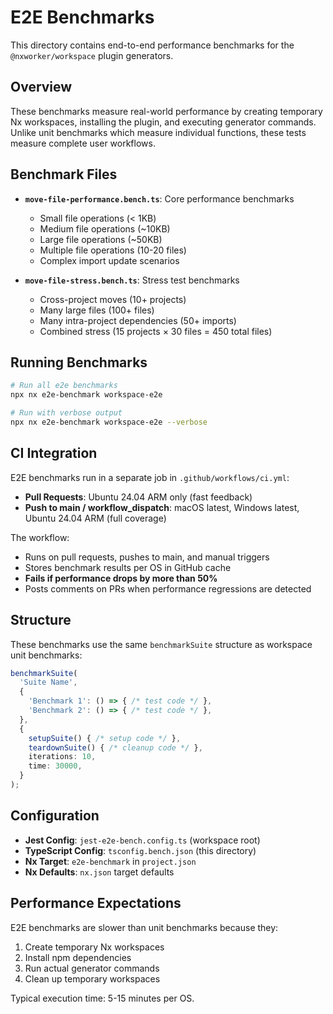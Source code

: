 # E2E Benchmarks

This directory contains end-to-end performance benchmarks for the `@nxworker/workspace` plugin generators.

## Overview

These benchmarks measure real-world performance by creating temporary Nx workspaces, installing the plugin, and executing generator commands. Unlike unit benchmarks which measure individual functions, these tests measure complete user workflows.

## Benchmark Files

- **`move-file-performance.bench.ts`**: Core performance benchmarks
  - Small file operations (< 1KB)
  - Medium file operations (~10KB)
  - Large file operations (~50KB)
  - Multiple file operations (10-20 files)
  - Complex import update scenarios

- **`move-file-stress.bench.ts`**: Stress test benchmarks
  - Cross-project moves (10+ projects)
  - Many large files (100+ files)
  - Many intra-project dependencies (50+ imports)
  - Combined stress (15 projects × 30 files = 450 total files)

## Running Benchmarks

```bash
# Run all e2e benchmarks
npx nx e2e-benchmark workspace-e2e

# Run with verbose output
npx nx e2e-benchmark workspace-e2e --verbose
```

## CI Integration

E2E benchmarks run in a separate job in `.github/workflows/ci.yml`:
- **Pull Requests**: Ubuntu 24.04 ARM only (fast feedback)
- **Push to main / workflow_dispatch**: macOS latest, Windows latest, Ubuntu 24.04 ARM (full coverage)

The workflow:
- Runs on pull requests, pushes to main, and manual triggers
- Stores benchmark results per OS in GitHub cache
- **Fails if performance drops by more than 50%**
- Posts comments on PRs when performance regressions are detected

## Structure

These benchmarks use the same `benchmarkSuite` structure as workspace unit benchmarks:

```typescript
benchmarkSuite(
  'Suite Name',
  {
    'Benchmark 1': () => { /* test code */ },
    'Benchmark 2': () => { /* test code */ },
  },
  {
    setupSuite() { /* setup code */ },
    teardownSuite() { /* cleanup code */ },
    iterations: 10,
    time: 30000,
  }
);
```

## Configuration

- **Jest Config**: `jest-e2e-bench.config.ts` (workspace root)
- **TypeScript Config**: `tsconfig.bench.json` (this directory)
- **Nx Target**: `e2e-benchmark` in `project.json`
- **Nx Defaults**: `nx.json` target defaults

## Performance Expectations

E2E benchmarks are slower than unit benchmarks because they:
1. Create temporary Nx workspaces
2. Install npm dependencies
3. Run actual generator commands
4. Clean up temporary workspaces

Typical execution time: 5-15 minutes per OS.
